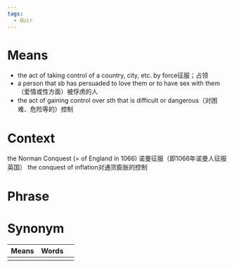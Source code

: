 ```yaml
---
tags:
  - Quir
---
```

# Means
- the act of taking control of a country, city, etc. by force征服；占领
- a person that sb has persuaded to love them or to have sex with them（爱情或性方面）被俘虏的人
- the act of gaining control over sth that is difficult or dangerous（对困难、危险等的）控制
# Context
the Norman Conquest (= of England in 1066) 诺曼征服（即1066年诺曼人征服英国）
the conquest of inflation对通货膨胀的控制
# Phrase

# Synonym
| Means | Words |     |
| ----- | ----- | --- |
|       |       |     |
